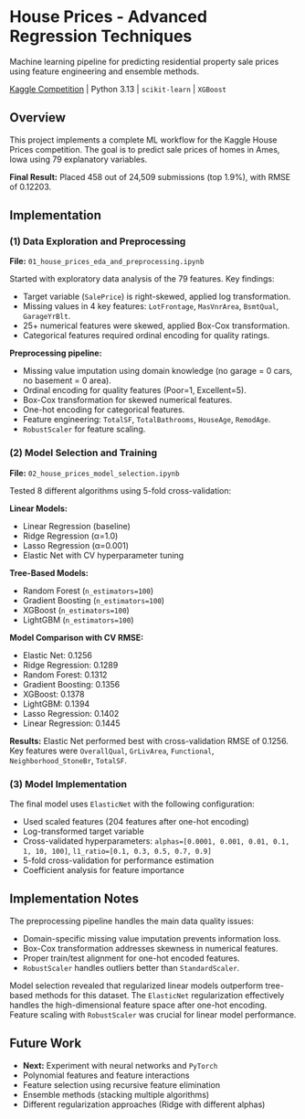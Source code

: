 # House Prices - Advanced Regression Techniques

Machine learning pipeline for predicting residential property sale prices using feature engineering and ensemble methods.

[Kaggle Competition](https://www.kaggle.com/competitions/house-prices-advanced-regression-techniques) | Python 3.13 | `scikit-learn` | `XGBoost`

## Overview

This project implements a complete ML workflow for the Kaggle House Prices competition. The goal is to predict sale prices of homes in Ames, Iowa using 79 explanatory variables. 

__Final Result:__ Placed 458 out of 24,509 submissions (top 1.9%), with RMSE of 0.12203.

## Implementation

### (1) Data Exploration and Preprocessing

__File:__ `01_house_prices_eda_and_preprocessing.ipynb`

Started with exploratory data analysis of the 79 features. Key findings:
- Target variable (`SalePrice`) is right-skewed, applied log transformation.
- Missing values in 4 key features: `LotFrontage`, `MasVnrArea`, `BsmtQual`, `GarageYrBlt`.
- 25+ numerical features were skewed, applied Box-Cox transformation.
- Categorical features required ordinal encoding for quality ratings.

__Preprocessing pipeline:__
- Missing value imputation using domain knowledge (no garage = 0 cars, no basement = 0 area).
- Ordinal encoding for quality features (Poor=1, Excellent=5).
- Box-Cox transformation for skewed numerical features.
- One-hot encoding for categorical features.
- Feature engineering: `TotalSF`, `TotalBathrooms`, `HouseAge`, `RemodAge`.
- `RobustScaler` for feature scaling.

### (2) Model Selection and Training

__File:__ `02_house_prices_model_selection.ipynb`

Tested 8 different algorithms using 5-fold cross-validation:

__Linear Models:__
- Linear Regression (baseline)
- Ridge Regression (&alpha;=1.0)
- Lasso Regression (&alpha;=0.001)
- Elastic Net with CV hyperparameter tuning

__Tree-Based Models:__
- Random Forest (`n_estimators=100`)
- Gradient Boosting (`n_estimators=100`)
- XGBoost (`n_estimators=100`)
- LightGBM (`n_estimators=100`)

__Model Comparison with CV RMSE:__

- Elastic Net: 0.1256
- Ridge Regression: 0.1289
- Random Forest: 0.1312
- Gradient Boosting: 0.1356
- XGBoost: 0.1378
- LightGBM: 0.1394
- Lasso Regression: 0.1402
- Linear Regression: 0.1445

__Results:__ Elastic Net performed best with cross-validation RMSE of 0.1256. Key features were `OverallQual`, `GrLivArea`, `Functional`, `Neighborhood_StoneBr`, `TotalSF`.

### (3) Model Implementation

The final model uses `ElasticNet` with the following configuration:

- Used scaled features (204 features after one-hot encoding)
- Log-transformed target variable
- Cross-validated hyperparameters: `alphas=[0.0001, 0.001, 0.01, 0.1, 1, 10, 100]`, `l1_ratio=[0.1, 0.3, 0.5, 0.7, 0.9]`
- 5-fold cross-validation for performance estimation
- Coefficient analysis for feature importance

## Implementation Notes

The preprocessing pipeline handles the main data quality issues:
- Domain-specific missing value imputation prevents information loss.
- Box-Cox transformation addresses skewness in numerical features.
- Proper train/test alignment for one-hot encoded features.
- `RobustScaler` handles outliers better than `StandardScaler`.

Model selection revealed that regularized linear models outperform tree-based methods for this dataset. The `ElasticNet` regularization effectively handles the high-dimensional feature space after one-hot encoding. Feature scaling with `RobustScaler` was crucial for linear model performance.

## Future Work

- __Next:__ Experiment with neural networks and `PyTorch`
- Polynomial features and feature interactions
- Feature selection using recursive feature elimination
- Ensemble methods (stacking multiple algorithms)
- Different regularization approaches (Ridge with different alphas)